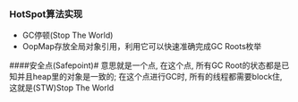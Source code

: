 ### HotSpot算法实现 ###
* GC停顿(Stop The World)
* OopMap存放全局对象引用，利用它可以快速准确完成GC Roots枚举

####安全点(Safepoint)#
意思就是一个点, 在这个点, 所有GC Root的状态都是已知并且heap里的对象是一致的; 在这个点进行GC时, 所有的线程都需要block住, 这就是(STW)Stop The World